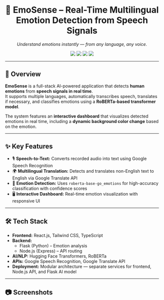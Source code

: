 <h1 align="center">🎤 EmoSense – Real-Time Multilingual Emotion Detection from Speech Signals</h1>

<p align="center">
  <i>Understand emotions instantly — from any language, any voice.</i>
</p>

<p align="center">
  <img src="https://img.shields.io/badge/Frontend-React.js-blue?style=for-the-badge">
  <img src="https://img.shields.io/badge/Backend-Flask%20%26%20Node.js-green?style=for-the-badge">
  <img src="https://img.shields.io/badge/Language-Python%20%7C%20TypeScript-yellow?style=for-the-badge">
  <img src="https://img.shields.io/badge/NLP-RoBERTa-red?style=for-the-badge">
</p>

---

## 📖 Overview
**EmoSense** is a full-stack AI-powered application that detects **human emotions** from **speech signals in real time**.  
It supports multiple languages, automatically transcribes speech, translates if necessary, and classifies emotions using a **RoBERTa-based transformer model**.  

The system features an **interactive dashboard** that visualizes detected emotions in real time, including a **dynamic background color change** based on the emotion.

---

## ✨ Key Features
- 🎙 **Speech-to-Text:** Converts recorded audio into text using Google Speech Recognition  
- 🌍 **Multilingual Translation:** Detects and translates non-English text to English via Google Translate API  
- 🤖 **Emotion Detection:** Uses `roberta-base-go_emotions` for high-accuracy classification with confidence scores  
- 🖥 **Interactive Dashboard:** Real-time emotion visualization with responsive UI  

---

## 🛠 Tech Stack
- **Frontend:** React.js, Tailwind CSS, TypeScript  
- **Backend:**  
  - Flask (Python) – Emotion analysis  
  - Node.js (Express) – API routing  
- **AI/NLP:** Hugging Face Transformers, RoBERTa  
- **APIs:** Google Speech Recognition, Google Translate API  
- **Deployment:** Modular architecture — separate services for frontend, Node.js API, and Flask AI model  

---

## 📷 Screenshots
